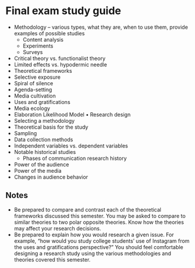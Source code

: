 # Final exam study guide
* Methodology – various types, what they are, when to use them, provide examples of possible studies
  * Content analysis
  * Experiments
  * Surveys
* Critical theory vs. functionalist theory
*	Limited effects vs. hypodermic needle
*	Theoretical frameworks
  * Selective exposure
  * Spiral of silence
  * Agenda-setting
  * Media cultivation
  * Uses and gratifications
  * Media ecology
  * Elaboration Likelihood Model
•	Research design
  * Selecting a methodology
  * Theoretical basis for the study
  * Sampling
  * Data collection methods
  * Independent variables vs. dependent variables
* Notable historical studies
  * Phases of communication research history
* Power of the audience
* Power of the media
* Changes in audience behavior
## Notes
* Be prepared to compare and contrast each of the theoretical frameworks discussed this semester. You may be asked to compare to similar theories to two polar opposite theories. Know how the theories may affect your research decisions.
* Be prepared to explain how you would research a given issue. For example, “how would you study college students’ use of Instagram from the uses and gratifications perspective?” You should feel comfortable designing a research study using the various methodologies and theories covered this semester.

